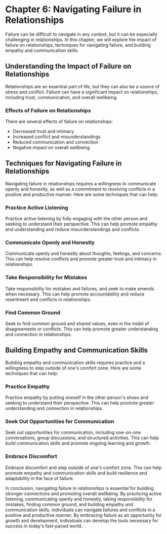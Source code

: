 Chapter 6: Navigating Failure in Relationships
==============================================

Failure can be difficult to navigate in any context, but it can be especially challenging in relationships. In this chapter, we will explore the impact of failure on relationships, techniques for navigating failure, and building empathy and communication skills.

Understanding the Impact of Failure on Relationships
----------------------------------------------------

Relationships are an essential part of life, but they can also be a source of stress and conflict. Failure can have a significant impact on relationships, including trust, communication, and overall wellbeing.

### Effects of Failure on Relationships

There are several effects of failure on relationships:

* Decreased trust and intimacy
* Increased conflict and misunderstandings
* Reduced communication and connection
* Negative impact on overall wellbeing

Techniques for Navigating Failure in Relationships
--------------------------------------------------

Navigating failure in relationships requires a willingness to communicate openly and honestly, as well as a commitment to resolving conflicts in a positive and productive manner. Here are some techniques that can help:

### Practice Active Listening

Practice active listening by fully engaging with the other person and seeking to understand their perspective. This can help promote empathy and understanding and reduce misunderstandings and conflicts.

### Communicate Openly and Honestly

Communicate openly and honestly about thoughts, feelings, and concerns. This can help resolve conflicts and promote greater trust and intimacy in relationships.

### Take Responsibility for Mistakes

Take responsibility for mistakes and failures, and seek to make amends when necessary. This can help promote accountability and reduce resentment and conflicts in relationships.

### Find Common Ground

Seek to find common ground and shared values, even in the midst of disagreements or conflicts. This can help promote greater understanding and connection in relationships.

Building Empathy and Communication Skills
-----------------------------------------

Building empathy and communication skills requires practice and a willingness to step outside of one's comfort zone. Here are some techniques that can help:

### Practice Empathy

Practice empathy by putting oneself in the other person's shoes and seeking to understand their perspective. This can help promote greater understanding and connection in relationships.

### Seek Out Opportunities for Communication

Seek out opportunities for communication, including one-on-one conversations, group discussions, and structured activities. This can help build communication skills and promote ongoing learning and growth.

### Embrace Discomfort

Embrace discomfort and step outside of one's comfort zone. This can help promote empathy and communication skills and build resilience and adaptability in the face of failure.

In conclusion, navigating failure in relationships is essential for building stronger connections and promoting overall wellbeing. By practicing active listening, communicating openly and honestly, taking responsibility for mistakes, finding common ground, and building empathy and communication skills, individuals can navigate failures and conflicts in a positive and productive manner. By embracing failure as an opportunity for growth and development, individuals can develop the tools necessary for success in today's fast-paced world.
